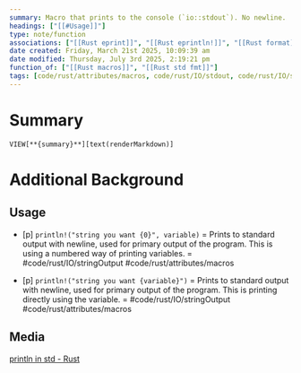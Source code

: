 ```yaml
---
summary: Macro that prints to the console (`io::stdout`). No newline.
headings: ["[[#Usage]]"]
type: note/function
associations: ["[[Rust eprint]]", "[[Rust eprintln!]]", "[[Rust format]]", "[[Rust prinln]]"]
date created: Friday, March 21st 2025, 10:09:39 am
date modified: Thursday, July 3rd 2025, 2:19:21 pm
function_of: ["[[Rust macros]]", "[[Rust std fmt]]"]
tags: [code/rust/attributes/macros, code/rust/IO/stdout, code/rust/IO/stringOutput]
---
```


# Summary
`VIEW[**{summary}**][text(renderMarkdown)]`

# Additional Background
## Usage
- [p] `println!("string you want {0}", variable)` = Prints to standard output with newline, used for primary output of the program. This is using a numbered way of printing variables. = #code/rust/IO/stringOutput #code/rust/attributes/macros 
<!--ID: 1751434382662-->

- [p] `println!("string you want {variable}")` = Prints to standard output with newline, used for primary output of the program. This is printing directly using the variable. = #code/rust/IO/stringOutput #code/rust/attributes/macros 

## Media
[println in std - Rust](https://doc.rust-lang.org/std/macro.println.html)